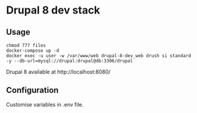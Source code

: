 # Drupal 8 dev stack

## Usage

```
chmod 777 files
docker-compose up -d
docker exec -u user -w /var/www/web drupal-8-dev_web drush si standard -y --db-url=mysql://drupal:drupal@db:3306/drupal
```

Drupal 8 available at http://localhost:8080/

## Configuration

Customise variables in .env file.
